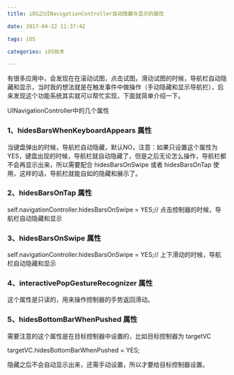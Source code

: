 ```yaml
---
title: iOS之UINavigationController自动隐藏与显示的属性

date: 2017-04-22 11:37:42

tags: iOS

categories: iOS技术

---
```


有很多应用中，会发现在在滚动试图，点击试图，滑动试图的时候，导航栏自动隐藏和显示，当时我的想法就是在触发事件中做操作（手动隐藏和显示导航栏），后来发现这个功能系统其实就可以帮忙实现，下面就简单介绍一下。

UINavigationController中的几个属性

### 1、hidesBarsWhenKeyboardAppears 属性

当键盘弹出的时候，导航栏自动隐藏，默认NO，注意：如果只设置这个属性为YES，键盘出现的时候，导航栏就自动隐藏了，但是之后无论怎么操作，导航栏都不会再显示出来，所以需要配合 hidesBarsOnSwipe 或者 hidesBarsOnTap 使用，这样的话，导航栏就能自如的隐藏和展示了。

### 2、hidesBarsOnTap 属性

self.navigationController.hidesBarsOnSwipe = YES;// 点击控制器的时候，导航栏自动隐藏和显示

### 3、hidesBarsOnSwipe 属性

self.navigationController.hidesBarsOnSwipe = YES;// 上下滑动的时候，导航栏自动隐藏和显示

### 4、interactivePopGestureRecognizer 属性

这个属性是只读的，用来操作控制器的手势返回滑动。

### 5、hidesBottomBarWhenPushed 属性

需要注意的这个属性是在目标控制器中设置的，比如目标控制器为 targetVC

targetVC.hidesBottomBarWhenPushed = YES;

隐藏之后不会自动显示出来，还需手动设置，所以才要给目标控制器设置。
